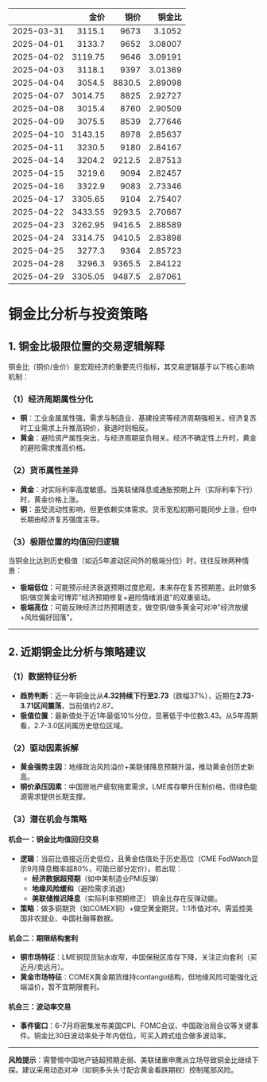 |            |    金价 |   铜价 |   铜金比 |
|:-----------|--------:|-------:|---------:|
| 2025-03-31 | 3115.1  | 9673   |  3.1052  |
| 2025-04-01 | 3133.7  | 9652   |  3.08007 |
| 2025-04-02 | 3119.75 | 9646   |  3.09191 |
| 2025-04-03 | 3118.1  | 9397   |  3.01369 |
| 2025-04-04 | 3054.5  | 8830.5 |  2.89098 |
| 2025-04-07 | 3014.75 | 8825   |  2.92727 |
| 2025-04-08 | 3015.4  | 8760   |  2.90509 |
| 2025-04-09 | 3075.5  | 8539   |  2.77646 |
| 2025-04-10 | 3143.15 | 8978   |  2.85637 |
| 2025-04-11 | 3230.5  | 9180   |  2.84167 |
| 2025-04-14 | 3204.2  | 9212.5 |  2.87513 |
| 2025-04-15 | 3219.6  | 9094   |  2.82457 |
| 2025-04-16 | 3322.9  | 9083   |  2.73346 |
| 2025-04-17 | 3305.65 | 9104   |  2.75407 |
| 2025-04-22 | 3433.55 | 9293.5 |  2.70667 |
| 2025-04-23 | 3262.95 | 9416.5 |  2.88589 |
| 2025-04-24 | 3314.75 | 9410.5 |  2.83898 |
| 2025-04-25 | 3277.3  | 9364   |  2.85723 |
| 2025-04-28 | 3296.3  | 9365.5 |  2.84122 |
| 2025-04-29 | 3305.05 | 9487.5 |  2.87061 |



# 铜金比分析与投资策略

## 1. 铜金比极限位置的交易逻辑解释

铜金比（铜价/金价）是宏观经济的重要先行指标，其交易逻辑基于以下核心影响机制：

### （1）经济周期属性分化
- **铜**：工业金属属性强，需求与制造业、基建投资等经济周期强相关。经济复苏时工业需求上升推高铜价，衰退时则相反。
- **黄金**：避险资产属性突出，与经济周期呈负相关。经济不确定性上升时，黄金的避险需求推高价格。

### （2）货币属性差异
- **黄金**：对实际利率高度敏感。当美联储降息或通胀预期上升（实际利率下行）时，黄金价格上涨。
- **铜**：虽受流动性影响，但更依赖实体需求。货币宽松初期可能同步上涨，但中长期由经济复苏强度主导。

### （3）极限位置的均值回归逻辑
当铜金比达到历史极值（如近5年波动区间外的极端分位）时，往往反映两种情景：
- **极端低位**：可能预示经济衰退预期过度悲观，未来存在复苏预期差。此时做多铜/做空黄金可博弈"经济预期修复+避险情绪消退"的双重驱动。
- **极端高位**：可能反映经济过热预期透支，做空铜/做多黄金可对冲"经济放缓+风险偏好回落"。

---

## 2. 近期铜金比分析与策略建议

### （1）数据特征分析
- **趋势判断**：近一年铜金比从**4.32持续下行至2.73**（跌幅37%），近期在**2.73-3.71区间震荡**，当前值约2.87。
- **极值位置**：最新值处于近1年最低10%分位，显著低于中位数3.43。从5年周期看，2.7-3.0区间属历史低位区域。

### （2）驱动因素拆解
- **黄金强势主因**：地缘政治风险溢价+美联储降息预期升温，推动黄金创历史新高。
- **铜价承压因素**：中国房地产疲软拖累需求，LME库存攀升压制价格，但绿色能源需求提供长期支撑。

### （3）潜在机会与策略
#### 机会一：铜金比均值回归交易
- **逻辑**：当前比值接近历史低位，且黄金估值处于历史高位（CME FedWatch显示9月降息概率超80%，可能已部分定价）。若出现：
  - **经济数据超预期**（如中美制造业PMI反弹）
  - **地缘风险缓和**（避险需求消退）
  - **美联储推迟降息**（实际利率预期修正）
  铜金比存在反弹动能。
- **策略**：做多铜期货（如COMEX铜）+做空黄金期货，1:1市值对冲。需监控美国非农就业、中国社融等数据。

#### 机会二：期限结构套利
- **铜市场特征**：LME铜现货贴水收窄，中国保税区库存下降，关注正向套利（买近月/卖远月）。
- **黄金市场特征**：COMEX黄金期货维持contango结构，但地缘风险可能强化近端溢价，暂不宜期限套利。

#### 机会三：波动率交易
- **事件窗口**：6-7月将密集发布美国CPI、FOMC会议、中国政治局会议等关键事件。铜金比30日波动率处于年内低位，可买入跨式组合做多波动率。

---

**风险提示**：需警惕中国地产链超预期走弱、美联储重申鹰派立场导致铜金比继续下探。建议采用动态对冲（如铜多头头寸配合黄金看跌期权）控制尾部风险。